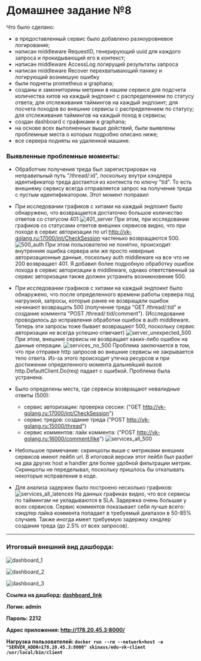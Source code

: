  # Домашнее задание №8

Что было сделано:
* в предоставленный сервис было добавлено разноуровневое логирование;
* написан middleware RequestID, генерирующий uuid для каждого запроса и прокидывающий его в контекст;
* написан middleware AccessLog логирущий результаты запроса
* написан middleware Recover перехватывающий панику и логирующий возникшую ошибку
* были подняты prometheus и graphana;
* созданы и замониторины метрики в нашем сервисе для подсчета количества хитов на каждый эндпоинт с распределением по статусу ответа; для отслеживания таймингов на каждый эндпоинт; для посчета походов во внешние сервисы с распределением по статусу; для отслеживания таймингов на каждый поход в сервисы;
* создан dashboard с графиками в graphana;
* на основе всех выполненных выше действий, были выявлены проблемные места о которых подробно описано ниже;
* все сервера подняты на удаленной машине.

### Выявленные проблемные моменты:
* Обработчик получения треда был зарегистрирован на неправильный путь "/thread/:id", поскольку внутри хэндлера идентификатор треда достается из контекста по ключу "tid". То есть внешнему сервису всегда отправляется запрос на получение треда с пустым идентификатором. Этот момент поправил

* При исследовании графиков с хитами на каждый эндпоинт было обнаружено, что возвращается достаточно большое количество ответов со статусом 401
![401_server](https://sun9-68.userapi.com/impg/MVsbfvzm-p7IuA0A0Ney6dtTilCcgV6nssfHxQ/KO8GPDA9BoA.jpg?size=1920x844&quality=95&sign=9e47e8fa8b2ce6a5ff6c3455b1329403&type=album)
При этом, при исследовании графиков со статусами ответов внешних сервисов видно, что при походе в сервис авторизации по url http://vk-golang.ru:17000/int/CheckSession частенько возвращаются 500.
![500_auth](https://sun9-39.userapi.com/impg/P5-o9LkqkhvKNADJ9ih8HpjWBikBMnh6QjFEIw/Io9-4GJHUOU.jpg?size=1920x780&quality=95&sign=ee4e488cb7cd7a59c9fb43d1bb4df9d4&type=album)
При этом пользователю не понятно, происходит внутренняя ошибка сервера или же просто неверные авторизационные данные, поскольку auth middleware на все что не 200 возвращает 401. Я добавил более подробную обработку ошибок похода в сервис авторизации в middleware, однако ответственный за сервис авторизации также должен устранить возникновение 500.

* При исследовании графиков с хитами на каждый эндпоинт было обнаружено, что после определенного времени работы сервера под нагрузкой, запросы, которые ранее не возвращали ошибок начинают возвращать 500 (получение треда "GET /thread/:tid" и создание коммента "POST /thread/:tid/comment"). (Исследование проводилось до исправления обработки ошибок в auth middleware. Теперь эти запросы тоже бывает возвращают 500, поскольку сервис авторизации не всегда успешно отвечает)
![server_unexpected_500](https://sun9-1.userapi.com/impg/coJw9jV3MJg3-p7wLnXps7vryhdwLwMMmHKufw/cmBriptdtUg.jpg?size=1920x816&quality=95&sign=266043b4be8d1bd74e670ea251d043b2&type=album)
При этом, внешние сервисы не возвращает каких-либо ошибок на данные операции.
![services_no_500](https://sun9-79.userapi.com/impg/monA-HYGKBYsedHu4dpED8KUY0-wzNuPOkMScQ/nK8DK21_hVI.jpg?size=1919x793&quality=95&sign=33272bd8a2d7ff0a4aa1828fcd83fffa&type=album)
Проблема заключается в том, что при отправке http запросов во внешние сервисы не закрывается тело ответа. Из-за этого происходит утечка ресурсов и при достижении определенного момента дальнейший вызов http.DefaultClient.Do(req) падает с ошибкой. Проблема была устранена.

* Было определены места, где сервисы возвращают невалидные ответы (500):
  - сервис авторизации: проверка сессии: ("GET http://vk-golang.ru:17000/int/CheckSession")
  - сервис тредов: создание треда ("POST http://vk-golang.ru:15000/thread")
  - сервис комментов: лайк коммента: ("POST http://vk-golang.ru:16000/comment/like")
![services_all_500](https://sun9-6.userapi.com/impg/Dyn44kHzXhyw7BkHTtTj_O7s4FMiF4blJVat4A/10M1O5XoKko.jpg?size=1919x821&quality=95&sign=c5f87326a14c607798c8ebc8a08dd01f&type=album)

* Небольшое примечание: скриншоты выше с метриками внешних сервисов имеют лейбл url. В итоговой версии этот лейбл был разбит на два других host и handler для более удобной фильтрации метрик. Скриншоты не переделывал, поскольку пришлось бы откатывать некоторые исправления в коде.

* Для анализа задержек было построено несколько графиков:
![services_all_latences](https://sun9-38.userapi.com/impg/PzgsWRd89MNR2VhlFQxUOWO5I8SyrckBbh60eQ/h17m0JKNYiQ.jpg?size=1917x537&quality=95&sign=57b68b9451bc1175aff28d83ddc66419&type=album)
На данных графиках видно, что все сервисы по таймингам не укладываются в SLA. Задержка очень большая у всех сервисов. Сервис комментов показывает себя лучше всего: хэндлер лайка коммента попадает в требуемый диапазон в 50-85% случаев. Также иногда имеет требуемую задержку хэндлер создания треда (до 2.5% от всех запросов).
---
### Итоговый внешний вид дашборда:
![dashboard_1](https://sun9-43.userapi.com/impg/vIAQiti0FRibeLtQH5dyT6PJcqiH_Flgb4kWJA/xpwssSCtDJ8.jpg?size=1920x1080&quality=95&sign=df1c6cc08f0c90a1e4df89020a506b68&type=album)

![dashboard_2](https://sun9-28.userapi.com/impg/E4Zo24q6HyAv-9bmDE0jTlt7WWfix5rwgevgSA/ziCso9i-xOw.jpg?size=1920x1080&quality=95&sign=2517250eeb62103667ba42ad6247ee5e&type=album)

![dashboard_3](https://sun9-15.userapi.com/impg/AgZgYP8OtF9tiH1Diu-v0mXhz4_sFZmpCxs7dg/kZaJwMd72L8.jpg?size=1920x1080&quality=95&sign=f5d599e65cb81b800ddd77617e0beee8&type=album)

**Ссылка на дашборд: [dashboard_link](http://178.20.45.3:3000/d/fc37bc23-fcbc-4970-a08e-b2ccf073f920/app?orgId=1&from=now-15m&to=now&refresh=5s)**

**Логин: admin**

**Пароль: 2212**

**Адрес приложения: http://178.20.45.3:8000/**

**Нагрузка пользователей: `docker run --rm --network=host -e "SERVER_ADDR=178.20.45.3:8000" skinass/edu-vk-client /usr/local/bin/client`**